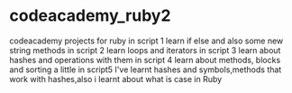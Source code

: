 # codeacademy_ruby2
codeacademy projects for ruby
in script 1
learn if else and also some new string methods
in script 2
learn loops and iterators
in script 3
learn about hashes and operations with them
in script 4
learn about methods, blocks and sorting a little
in script5
I've learnt hashes and symbols,methods that work with hashes,also i learnt about what is case in Ruby
